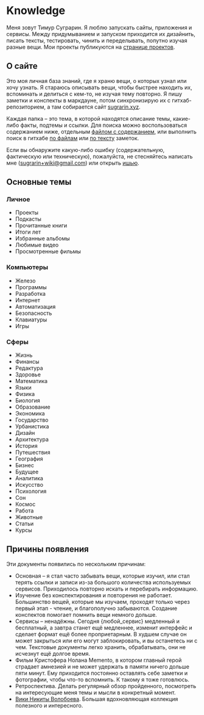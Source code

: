 # Knowledge

Меня зовут Тимур Суграрин. Я люблю запускать сайты, приложения и сервисы. Между придумыванием и запуском приходится их дизайнить, писать тексты, тестировать, чинить и переделывать, попутно изучая разные вещи. Мои проекты публикуются на [странице проектов](projects).

## О сайте

Это моя личная база знаний, где я храню вещи, о которых узнал или хочу узнать. Я стараюсь описывать вещи, чтобы быстрее находить их, вспоминать и делиться с кем-то, не изучая тему повторно. Я пишу заметки и конспекты в маркдауне, потом синхронизирую их c гитхаб-репозиторием, а там собирается сайт [sugrarin.xyz](https://sugrarin.xyz). 

Каждая папка – это тема, в которой находятся описание темы, какие-либо факты, подтемы и ссылки. Для поиска можно воспользоваться содержанием ниже, отдельным [файлом с содержанием](), или выполнить поиск в гитхабе [по файлам](https://github.com/sugrarin/knowledge/find/main) или [по тексту](https://github.com/sugrarin/knowledge/search) заметок.

Если вы обнаружите какую-либо ошибку (содержательную, фактическую или техническую), пожалуйста, не стесняйтесь написать мне (<sugrarin+wiki@gmail.com>) или открыть [ишью](https://github.com/sugrarin/knowledge/issues/new).

## Основные темы

### Личное

- Проекты
- Подкасты
- Прочитанные книги
- Итоги лет
- Избранные альбомы
- Любимые видео
- Просмотренные фильмы

### Компьютеры

- Железо
- Программы
- Разработка
- Интернет
- Автоматизация
- Безопасность
- Клавиатуры
- Игры

### Сферы

- Жизнь
- Финансы
- Редактура
- Здоровье
- Математика
- Языки
- Физика
- Биология
- Образование
- Экономика
- Государство
- Урбанистика
- Дизайн
- Архитектура
- История
- Путешествия
- География
- Бизнес
- Будущее
- Аналитика
- Искусство
- Психология
- Сон
- Космос
- Работа
- Животные
- Статьи
- Курсы



## Причины появления

Эти документы появились по нескольким причинам:

- Основная – я стал часто забывать вещи, которые изучил, или стал терять ссылки и записи из-за большого количества используемых сервисов. Приходилось повторно искать и перебирать информацию.
- Изучение без конспектирования и повторения не работает. Большинство вещей, которые мы изучаем, проходят только через первый этап - чтение, и благополучно забываются. Создание конспектов помогает помнить вещи немного дольше. 
- Сервисы – ненадёжны. Сегодня {любой_сервис} медленный и бесплатный, а завтра станет ещё медленнее, изменит интерфейс и сделает формат ещё более проприетарным. В худшем случае он может закрыться или его могут заблокировать, и вы останетесь ни с чем. Текстовые документы легко хранить, обрабатывать, они не исчезнут ещё долгое время.
- Фильм Кристофера Нолана Memento, в котором главный герой страдает амнезией и не может удержать в памяти ничего дольше пяти минут. Ему приходится постоянно оставлять себе заметки и фотографии, чтобы что-то вспомнить. К такому я тоже готовлюсь.
- Ретроспектива. Делать регулярный обзор пройденного, посмотреть на интересующие меня темы и мысли в конкретный момент.
- [Вики Никиты Волобоева](https://wiki.nikitavoloboev.xyz). Большая вдохновляющая коллекция полезного и интересного.

